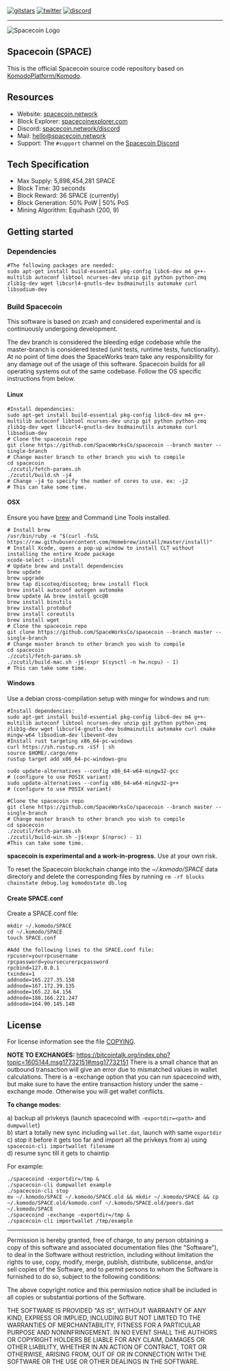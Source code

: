 [![gitstars](https://img.shields.io/github/stars/SpaceWorksCo/spacecoin?style=social)](https://github.com/SpaceWorksCo/spacecoin/stargazers)
[![twitter](https://img.shields.io/twitter/follow/SpacecoinSPACE?style=social)](https://twitter.com/SpacecoinSPACE)
[![discord](https://img.shields.io/discord/701937565929963581)](https://spaceworks.co/discord)

---
![Spacecoin Logo](https://i.imgur.com/FlGoFAz.png "Spacecoin Logo")


## Spacecoin (SPACE)

This is the official Spacecoin source code repository based on [KomodoPlatform/Komodo](https://github.com/KomodoPlatform/komodo).

## Resources

- Website: [spacecoin.network](https://spacecoin.network/)
- Block Explorer: [spacecoinexplorer.com](https://spacecoinexplorer.com)
- Discord: [spacecoin.network/discord](https://spacecoin.network/discord)
- Mail: [hello@spacecoin.network](mailto:hello@spacecoin.network)
- Support: The `#support` channel on the [Spacecoin Discord](https://spacecoin.network/discord)

## Tech Specification
- Max Supply: 5,898,454,281 SPACE
- Block Time: 30 seconds
- Block Reward: 36 SPACE (currently)
- Block Generation: 50% PoW | 50% PoS
- Mining Algorithm: Equihash (200, 9)

## Getting started

### Dependencies

```shell
#The following packages are needed:
sudo apt-get install build-essential pkg-config libc6-dev m4 g++-multilib autoconf libtool ncurses-dev unzip git python python-zmq zlib1g-dev wget libcurl4-gnutls-dev bsdmainutils automake curl libsodium-dev
```

### Build Spacecoin

This software is based on zcash and considered experimental and is continuously undergoing development.

The dev branch is considered the bleeding edge codebase while the master-branch is considered tested (unit tests, runtime tests, functionality). At no point of time does the SpaceWorks team take any responsibility for any damage out of the usage of this software.
Spacecoin builds for all operating systems out of the same codebase. Follow the OS specific instructions from below.

#### Linux
```shell
#Install dependencies:
sudo apt-get install build-essential pkg-config libc6-dev m4 g++-multilib autoconf libtool ncurses-dev unzip git python python-zmq zlib1g-dev wget libcurl4-gnutls-dev bsdmainutils automake curl libsodium-dev
# Clone the spacecoin repo
git clone https://github.com/SpaceWorksCo/spacecoin --branch master --single-branch
# Change master branch to other branch you wish to compile
cd spacecoin
./zcutil/fetch-params.sh
./zcutil/build.sh -j4
# Change -j4 to specify the number of cores to use. ex: -j2
# This can take some time.
```


#### OSX
Ensure you have [brew](https://brew.sh) and Command Line Tools installed.
```shell
# Install brew
/usr/bin/ruby -e "$(curl -fsSL https://raw.githubusercontent.com/Homebrew/install/master/install)"
# Install Xcode, opens a pop-up window to install CLT without installing the entire Xcode package
xcode-select --install
# Update brew and install dependencies
brew update
brew upgrade
brew tap discoteq/discoteq; brew install flock
brew install autoconf autogen automake
brew update && brew install gcc@8
brew install binutils
brew install protobuf
brew install coreutils
brew install wget
# Clone the spacecoin repo
git clone https://github.com/SpaceWorksCo/spacecoin --branch master --single-branch
# Change master branch to other branch you wish to compile
cd spacecoin
./zcutil/fetch-params.sh
./zcutil/build-mac.sh -j$(expr $(sysctl -n hw.ncpu) - 1)
# This can take some time.
```

#### Windows
Use a debian cross-compilation setup with mingw for windows and run:
```shell
#Install dependencies:
sudo apt-get install build-essential pkg-config libc6-dev m4 g++-multilib autoconf libtool ncurses-dev unzip git python python-zmq zlib1g-dev wget libcurl4-gnutls-dev bsdmainutils automake curl cmake mingw-w64 libsodium-dev libevent-dev
#Install rust targeting x86_64-pc-windows
curl https://sh.rustup.rs -sSf | sh
source $HOME/.cargo/env
rustup target add x86_64-pc-windows-gnu

sudo update-alternatives --config x86_64-w64-mingw32-gcc
# (configure to use POSIX variant)
sudo update-alternatives --config x86_64-w64-mingw32-g++
# (configure to use POSIX variant)

#Clone the spacecoin repo
git clone https://github.com/SpaceWorksCo/spacecoin --branch master --single-branch
# Change master branch to other branch you wish to compile
cd spacecoin
./zcutil/fetch-params.sh
./zcutil/build-win.sh -j$(expr $(nproc) - 1)
#This can take some time.
```
**spacecoin is experimental and a work-in-progress.** Use at your own risk.

To reset the Spacecoin blockchain change into the *~/.komodo/SPACE* data directory and delete the corresponding files by running `rm -rf blocks chainstate debug.log komodostate db.log`

#### Create SPACE.conf

Create a SPACE.conf file:

```
mkdir ~/.komodo/SPACE
cd ~/.komodo/SPACE
touch SPACE.conf

#Add the following lines to the SPACE.conf file:
rpcuser=yourrpcusername
rpcpassword=yoursecurerpcpassword
rpcbind=127.0.0.1
txindex=1
addnode=165.227.35.158
addnode=167.172.39.135
addnode=165.22.64.156
addnode=188.166.221.247
addnode=164.90.145.140

```

License
-------
For license information see the file [COPYING](COPYING).

**NOTE TO EXCHANGES:**
https://bitcointalk.org/index.php?topic=1605144.msg17732151#msg17732151
There is a small chance that an outbound transaction will give an error due to mismatched values in wallet calculations. There is a -exchange option that you can run spacecoind with, but make sure to have the entire transaction history under the same -exchange mode. Otherwise you will get wallet conflicts.

**To change modes:**

a) backup all privkeys (launch spacecoind with `-exportdir=<path>` and `dumpwallet`)  
b) start a totally new sync including `wallet.dat`, launch with same `exportdir`  
c) stop it before it gets too far and import all the privkeys from a) using `spacecoin-cli importwallet filename`  
d) resume sync till it gets to chaintip  

For example:
```shell
./spacecoind -exportdir=/tmp &
./spacecoin-cli dumpwallet example
./spacecoin-cli stop
mv ~/.komodo/SPACE ~/.komodo/SPACE.old && mkdir ~/.komodo/SPACE && cp ~/.komodo/SPACE.old/komodo.conf ~/.komodo/SPACE.old/peers.dat ~/.komodo/SPACE
./spacecoind -exchange -exportdir=/tmp &
./spacecoin-cli importwallet /tmp/example
```
---


Permission is hereby granted, free of charge, to any person obtaining a copy of this software and associated documentation files (the "Software"), to deal in the Software without restriction, including without limitation the rights to use, copy, modify, merge, publish, distribute, sublicense, and/or sell copies of the Software, and to permit persons to whom the Software is furnished to do so, subject to the following conditions:

The above copyright notice and this permission notice shall be included in all copies or substantial portions of the Software.

THE SOFTWARE IS PROVIDED "AS IS", WITHOUT WARRANTY OF ANY KIND, EXPRESS OR IMPLIED, INCLUDING BUT NOT LIMITED TO THE WARRANTIES OF MERCHANTABILITY, FITNESS FOR A PARTICULAR PURPOSE AND NONINFRINGEMENT. IN NO EVENT SHALL THE AUTHORS OR COPYRIGHT HOLDERS BE LIABLE FOR ANY CLAIM, DAMAGES OR OTHER LIABILITY, WHETHER IN AN ACTION OF CONTRACT, TORT OR OTHERWISE, ARISING FROM, OUT OF OR IN CONNECTION WITH THE SOFTWARE OR THE USE OR OTHER DEALINGS IN THE SOFTWARE.
